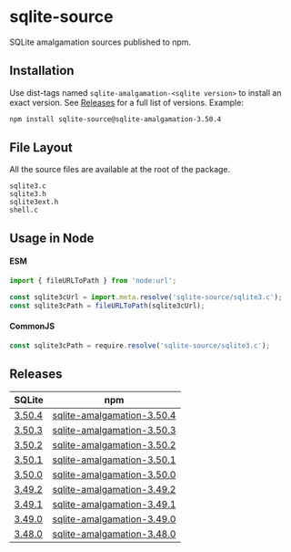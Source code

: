 # sqlite-source

SQLite amalgamation sources published to npm.

## Installation

Use dist-tags named `sqlite-amalgamation-<sqlite version>` to install an exact version.
See [Releases](#releases) for a full list of versions.
Example:

<!-- installation:start -->
```bash
npm install sqlite-source@sqlite-amalgamation-3.50.4
```
<!-- installation:end -->

## File Layout

All the source files are available at the root of the package.

```
sqlite3.c
sqlite3.h
sqlite3ext.h
shell.c
```

## Usage in Node

#### ESM

```js
import { fileURLToPath } from 'node:url';

const sqlite3cUrl = import.meta.resolve('sqlite-source/sqlite3.c');
const sqlite3cPath = fileURLToPath(sqlite3cUrl);
```

#### CommonJS

```js
const sqlite3cPath = require.resolve('sqlite-source/sqlite3.c');
```

## Releases

<!-- releases:start -->
| SQLite | npm |
| ------ | --- |
| [3.50.4](https://sqlite.org/releaselog/3_50_4.html) | [sqlite-amalgamation-3.50.4](https://www.npmjs.com/package/sqlite-source/v/sqlite-amalgamation-3.50.4) |
| [3.50.3](https://sqlite.org/releaselog/3_50_3.html) | [sqlite-amalgamation-3.50.3](https://www.npmjs.com/package/sqlite-source/v/sqlite-amalgamation-3.50.3) |
| [3.50.2](https://sqlite.org/releaselog/3_50_2.html) | [sqlite-amalgamation-3.50.2](https://www.npmjs.com/package/sqlite-source/v/sqlite-amalgamation-3.50.2) |
| [3.50.1](https://sqlite.org/releaselog/3_50_1.html) | [sqlite-amalgamation-3.50.1](https://www.npmjs.com/package/sqlite-source/v/sqlite-amalgamation-3.50.1) |
| [3.50.0](https://sqlite.org/releaselog/3_50_0.html) | [sqlite-amalgamation-3.50.0](https://www.npmjs.com/package/sqlite-source/v/sqlite-amalgamation-3.50.0) |
| [3.49.2](https://sqlite.org/releaselog/3_49_2.html) | [sqlite-amalgamation-3.49.2](https://www.npmjs.com/package/sqlite-source/v/sqlite-amalgamation-3.49.2) |
| [3.49.1](https://sqlite.org/releaselog/3_49_1.html) | [sqlite-amalgamation-3.49.1](https://www.npmjs.com/package/sqlite-source/v/sqlite-amalgamation-3.49.1) |
| [3.49.0](https://sqlite.org/releaselog/3_49_0.html) | [sqlite-amalgamation-3.49.0](https://www.npmjs.com/package/sqlite-source/v/sqlite-amalgamation-3.49.0) |
| [3.48.0](https://sqlite.org/releaselog/3_48_0.html) | [sqlite-amalgamation-3.48.0](https://www.npmjs.com/package/sqlite-source/v/sqlite-amalgamation-3.48.0) |
<!-- releases:end -->
